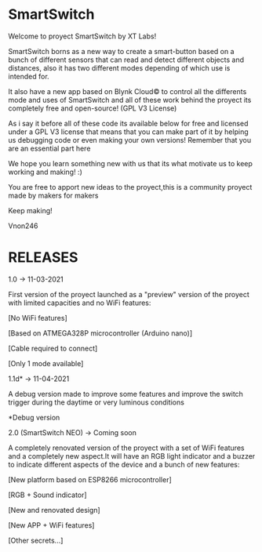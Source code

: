 # SmartSwitch
Welcome to proyect SmartSwitch by XT Labs!

SmartSwitch borns as a new way to create a smart-button
based on a bunch of different sensors that can read and
detect different objects and distances, also it has two
different modes depending of which use is intended for.

It also have a new app based on Blynk Cloud© to control
all the differents mode and uses of SmartSwitch and all
of these work behind the proyect its completely free and
open-source! (GPL V3 License)

As i say it before all of these code its available below
for free and licensed under a GPL V3 license that means that
you can make part of it by helping us debugging code or even making
your own versions! Remember that you are an essential part here

We hope you learn something new with us that its what motivate us to keep working
and making! :)

You are free to apport new ideas to the proyect,this is a community proyect made by
makers for makers

Keep making!

Vnon246


# RELEASES

1.0 -> 11-03-2021

First version of the proyect launched as a "preview" version
of the proyect with limited capacities and no WiFi features:

  [No WiFi features]
  
  [Based on ATMEGA328P microcontroller (Arduino nano)]
  
  [Cable required to connect]
  
  [Only 1 mode available]
  


1.1d* -> 11-04-2021

A debug version made to improve some features and improve the
switch trigger during the daytime or very luminous conditions

*Debug version

2.0 (SmartSwitch NEO) -> Coming soon

A completely renovated version of the proyect with a set of 
WiFi features and a completely new aspect.It will have an RGB
light indicator and a buzzer to indicate different aspects of 
the device and a bunch of new features:

  [New platform based on ESP8266 microcontroller]
  
  [RGB + Sound indicator]
  
  [New and renovated design]
  
  [New APP + WiFi features]
  
  [Other secrets...]
